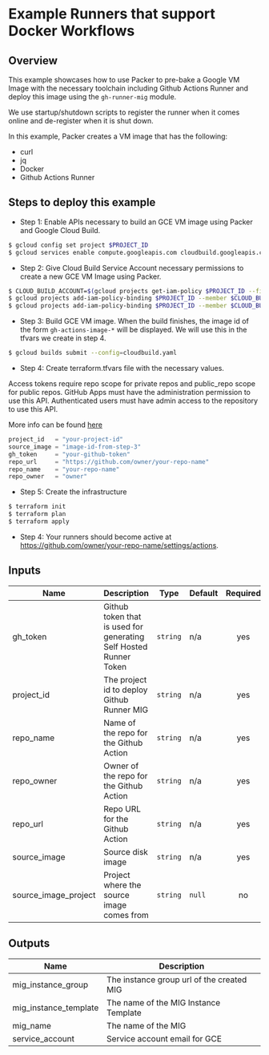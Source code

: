 # Example Runners that support Docker Workflows

## Overview

This example showcases how to use Packer to pre-bake a Google VM Image with the necessary toolchain including Github Actions Runner and deploy this image using the `gh-runner-mig` module.

We use startup/shutdown scripts to register the runner when it comes online and de-register when it is shut down.

In this example, Packer creates a VM image that has the following:

- curl
- jq
- Docker
- Github Actions Runner

## Steps to deploy this example

- Step 1: Enable APIs necessary to build an GCE VM image using Packer and Google Cloud Build.

```sh
$ gcloud config set project $PROJECT_ID
$ gcloud services enable compute.googleapis.com cloudbuild.googleapis.com
```


- Step 2: Give Cloud Build Service Account necessary permissions to create a new GCE VM Image using Packer.

```sh
$ CLOUD_BUILD_ACCOUNT=$(gcloud projects get-iam-policy $PROJECT_ID --filter="(bindings.role:roles/cloudbuild.builds.builder)"  --flatten="bindings[].members" --format="value(bindings.members[])")
$ gcloud projects add-iam-policy-binding $PROJECT_ID --member $CLOUD_BUILD_ACCOUNT --role roles/compute.instanceAdmin.v1
$ gcloud projects add-iam-policy-binding $PROJECT_ID --member $CLOUD_BUILD_ACCOUNT --role roles/iam.serviceAccountUser
```

- Step 3: Build GCE VM image. When the build finishes, the image id of the form `gh-actions-image-*` will be displayed. We will use this in the tfvars we create in step 4.

```sh
$ gcloud builds submit --config=cloudbuild.yaml
```

- Step 4: Create terraform.tfvars file with the necessary values.

Access tokens require repo scope for private repos and public_repo scope for public repos. GitHub Apps must have the administration permission to use this API. Authenticated users must have admin access to the repository to use this API.

More info can be found [here](https://developer.github.com/v3/actions/self_hosted_runners/)

```tf
project_id   = "your-project-id"
source_image = "image-id-from-step-3"
gh_token     = "your-github-token"
repo_url     = "https://github.com/owner/your-repo-name"
repo_name    = "your-repo-name"
repo_owner   = "owner"
```

- Step 5: Create the infrastructure

```sh
$ terraform init
$ terraform plan
$ terraform apply
```

- Step 4: Your runners should become active at https://github.com/owner/your-repo-name/settings/actions.


<!-- BEGINNING OF PRE-COMMIT-TERRAFORM DOCS HOOK -->
## Inputs

| Name | Description | Type | Default | Required |
|------|-------------|------|---------|:--------:|
| gh\_token | Github token that is used for generating Self Hosted Runner Token | `string` | n/a | yes |
| project\_id | The project id to deploy Github Runner MIG | `string` | n/a | yes |
| repo\_name | Name of the repo for the Github Action | `string` | n/a | yes |
| repo\_owner | Owner of the repo for the Github Action | `string` | n/a | yes |
| repo\_url | Repo URL for the Github Action | `string` | n/a | yes |
| source\_image | Source disk image | `string` | n/a | yes |
| source\_image\_project | Project where the source image comes from | `string` | `null` | no |

## Outputs

| Name | Description |
|------|-------------|
| mig\_instance\_group | The instance group url of the created MIG |
| mig\_instance\_template | The name of the MIG Instance Template |
| mig\_name | The name of the MIG |
| service\_account | Service account email for GCE |

 <!-- END OF PRE-COMMIT-TERRAFORM DOCS HOOK -->
